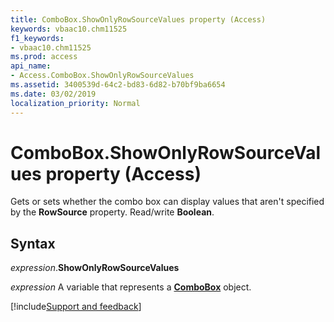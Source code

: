 ```yaml
---
title: ComboBox.ShowOnlyRowSourceValues property (Access)
keywords: vbaac10.chm11525
f1_keywords:
- vbaac10.chm11525
ms.prod: access
api_name:
- Access.ComboBox.ShowOnlyRowSourceValues
ms.assetid: 3400539d-64c2-bd83-6d82-b70bf9ba6654
ms.date: 03/02/2019
localization_priority: Normal
---
```



# ComboBox.ShowOnlyRowSourceValues property (Access)

Gets or sets whether the combo box can display values that aren't specified by the **RowSource** property. Read/write **Boolean**.


## Syntax

_expression_.**ShowOnlyRowSourceValues**

_expression_ A variable that represents a **[ComboBox](Access.ComboBox.md)** object.




[!include[Support and feedback](~/includes/feedback-boilerplate.md)]